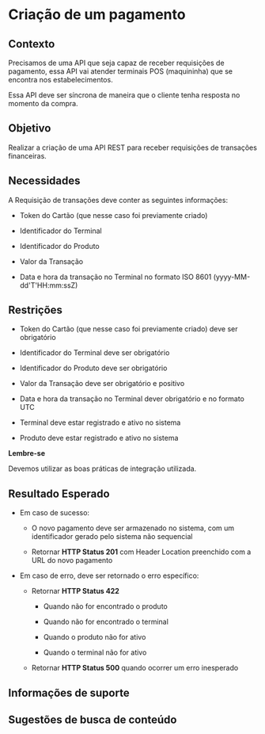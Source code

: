 # Criação de um pagamento

## Contexto

Precisamos de uma API que seja capaz de receber requisições de pagamento, essa API vai atender terminais POS (maquininha) 
que se encontra nos estabelecimentos.

Essa API deve ser síncrona de maneira que o cliente tenha resposta no momento da compra.

## Objetivo

Realizar a criação de uma API REST para receber requisições de transações financeiras.

## Necessidades

A Requisição de transações deve conter as seguintes informações:

- Token do Cartão (que nesse caso foi previamente criado)

- Identificador do Terminal

- Identificador do Produto

- Valor da Transação

- Data e hora da transação no Terminal no formato ISO 8601 (yyyy-MM-dd'T'HH:mm:ssZ)

## Restrições

- Token do Cartão (que nesse caso foi previamente criado) deve ser obrigatório

- Identificador do Terminal deve ser obrigatório

- Identificador do Produto deve ser obrigatório

- Valor da Transação deve ser obrigatório e positivo

- Data e hora da transação no Terminal dever obrigatório e no formato UTC

- Terminal deve estar registrado e ativo no sistema

- Produto deve estar registrado e ativo no sistema

**Lembre-se**

Devemos utilizar as boas práticas de integração utilizada.

## Resultado Esperado

- Em caso de sucesso:

    - O novo pagamento deve ser armazenado no sistema, com um identificador gerado pelo sistema não sequencial
    
    - Retornar **HTTP Status 201** com Header Location preenchido com a URL do novo pagamento
    
- Em caso de erro, deve ser retornado o erro específico:

    - Retornar **HTTP Status 422**
        
        - Quando não for encontrado o produto
        
        - Quando não for encontrado o terminal
        
        - Quando o produto não for ativo
        
        - Quando o terminal não for ativo
    
    - Retornar **HTTP Status 500** quando ocorrer um erro inesperado

## Informações de suporte

## Sugestões de busca de conteúdo